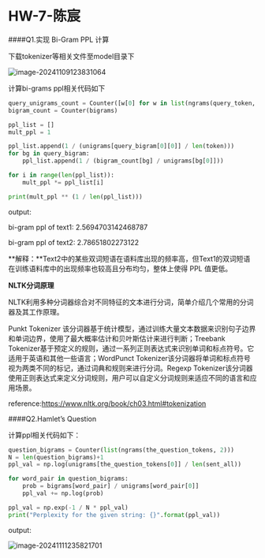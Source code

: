 # HW-7-陈宸

####Q1.实现 Bi-Gram PPL 计算

下载tokenizer等相关文件至model目录下

![image-20241109123831064](C:\Users\33030\AppData\Roaming\Typora\typora-user-images\image-20241109123831064.png)

计算bi-grams ppl相关代码如下

```python
query_unigrams_count = Counter([w[0] for w in list(ngrams(query_token, 1))])
bigram_count = Counter(bigrams)

ppl_list = []
mult_ppl = 1

ppl_list.append(1 / (unigrams[query_bigram[0][0]] / len(token)))
for bg in query_bigram:
    ppl_list.append(1 / (bigram_count[bg] / unigrams[bg[0]]))

for i in range(len(ppl_list)):
    mult_ppl *= ppl_list[i]

print(mult_ppl ** (1 / len(ppl_list)))
```

output:

bi-gram ppl of text1: 2.5694703142468787

bi-gram ppl of text2: 2.78651802273122

**解释：**Text2中的某些双词短语在语料库出现的频率高，但Text1的双词短语在训练语料库中的出现频率也较高且分布均匀，整体上使得 PPL 值更低。



**NLTK分词原理**

NLTK利用多种分词器综合对不同特征的文本进行分词，简单介绍几个常用的分词器及其工作原理。

Punkt Tokenizer 该分词器基于统计模型，通过训练大量文本数据来识别句子边界和单词边界，使用了最大概率估计和贝叶斯估计来进行判断；Treebank Tokenizer基于预定义的规则，通过一系列正则表达式来识别单词和标点符号。它适用于英语和其他一些语言；WordPunct Tokenizer该分词器将单词和标点符号视为两类不同的标记，通过词典和规则来进行分词。Regexp Tokenizer该分词器使用正则表达式来定义分词规则，用户可以自定义分词规则来适应不同的语言和应用场景。

reference:https://www.nltk.org/book/ch03.html#tokenization



####Q2.Hamlet’s Question

计算ppl相关代码如下：

```python
question_bigrams = Counter(list(ngrams(the_question_tokens, 2)))
N = len(question_bigrams)+1
ppl_val = np.log(unigrams[the_question_tokens[0]] / len(sent_all))

for word_pair in question_bigrams:
    prob = bigrams[word_pair] / unigrams[word_pair[0]]
    ppl_val += np.log(prob)

ppl_val = np.exp(-1 / N * ppl_val)
print("Perplexity for the given string: {}".format(ppl_val))
```

output:

![image-20241111235821701](C:\Users\33030\AppData\Roaming\Typora\typora-user-images\image-20241111235821701.png)
